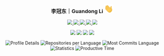   <h3 align="center">李冠东｜Guandong Li <img src="./resources/Hi.gif" width="29px"> </h3>
</p>

<!-- <p align="center">
<a href="https://github.com/leeguandong"><img src="https://visitor-badge.laobi.icu/badge?page_id=https://github.com/leeguandong" align="bottom"/></a>
<a href="https://github.com/leeguandong"><img src="https://img.shields.io/badge/dynamic/json?url=https%3A%2F%2Fapi.swo.moe%2Fstats%2Fgithub%2Fleeguandong&query=count&color=181717&label=GitHub&labelColor=282c34&logo=github&suffix=+follows&cacheSeconds=3600" align="bottom"/></a>
<a href="https://blog.csdn.net/u014297502"><img src="https://img.shields.io/badge/CSDN-9200%20%E5%85%B3%E6%B3%A8-red" align="bottom"/></a>
</p> -->


<p align="center">
    <a href="https://github.com/leeguandong">
        <img src="https://visitor-badge.laobi.icu/badge?page_id=https://github.com/leeguandong" align="bottom"/>
    </a>
    <a href="https://github.com/leeguandong">
        <img src="https://img.shields.io/badge/dynamic/json?url=https%3A%2F%2Fapi.swo.moe%2Fstats%2Fgithub%2Fleeguandong&query=count&color=181717&label=GitHub&labelColor=282c34&logo=github&suffix=+follows&cacheSeconds=3600" align="bottom"/>
    </a>
    <a href="https://liguandong.blog.csdn.net">
        <img src="https://img.shields.io/badge/CSDN-11306%20%E5%85%B3%E6%B3%A8-red" align="bottom"/>
    </a>
    <a href="https://scholar.google.com/citations?user=on_b6MMAAAAJ">
        <img src="https://img.shields.io/badge/Google%20Scholar%20Citations-352-yellow" align="bottom"/>
    </a>
    <a href="https://openart.ai/workflows/profile/leeguandong">
        <img src="https://img.shields.io/badge/OpenArt%20Downloads-14400-green" align="bottom"/>
    </a>
</p>

<!-- <p align="center">
  <a href="https://scholar.google.com/citations?user=on_b6MMAAAAJ"><img src="https://img.shields.io/badge/Google%20Scholar-4285F4.svg?style=for-the-badge&logo=Google-Scholar&logoColor=white" align="bottom"/></a>
  <a  href="https://www.zhihu.com/people/li-xin-52-81"><img src="https://img.shields.io/badge/Zhihu-0084FF.svg?style=for-the-badge&logo=Zhihu&logoColor=white" align="bottom"/></a>
   <a  href="https://liguandong.blog.csdn.net"><img src="https://img.shields.io/badge/Kaggle-20BEFF.svg?style=for-the-badge&logo=Kaggle&logoColor=white" align="bottom"/></a>
</p> -->

<p align="center">
  <a href="https://scholar.google.com/citations?user=on_b6MMAAAAJ"><img src="https://img.shields.io/badge/Google%20Scholar-4285F4.svg?style=for-the-badge&logo=Google-Scholar&logoColor=white" align="bottom"/></a>
  <a href="https://www.zhihu.com/people/li-xin-52-81"><img src="https://img.shields.io/badge/Zhihu-0084FF.svg?style=for-the-badge&logo=Zhihu&logoColor=white" align="bottom"/></a>
  <a href="https://liguandong.blog.csdn.net"><img src="https://img.shields.io/badge/Kaggle-20BEFF.svg?style=for-the-badge&logo=Kaggle&logoColor=white" align="bottom"/></a>
  <a href="https://leeguandong.github.io/"><img src="https://img.shields.io/badge/Website-FF5722.svg?style=for-the-badge&logo=About.me&logoColor=white" align="bottom"/></a>
</p>

<p align = "center">  

<img src="https://github-profile-summary-cards.vercel.app/api/cards/profile-details?username=leeguandong&theme=nord_bright" alt="Profile Details">
<img src="https://github-profile-summary-cards.vercel.app/api/cards/repos-per-language?username=leeguandong&theme=nord_bright" alt="Repositories per Language">
<img src="https://github-profile-summary-cards.vercel.app/api/cards/most-commit-language?username=leeguandong&theme=nord_bright" alt="Most Commits Language">
<img src="https://github-profile-summary-cards.vercel.app/api/cards/stats?username=leeguandong&theme=nord_bright" alt="Statistics">
<img src="https://github-profile-summary-cards.vercel.app/api/cards/productive-time?username=leeguandong&theme=nord_bright&utcOffset=8" alt="Productive Time">
</p>





